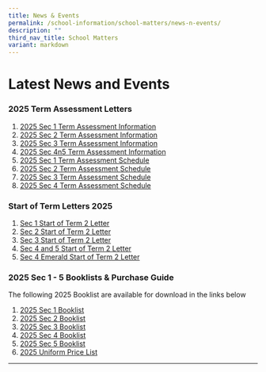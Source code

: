 ```yaml
---
title: News & Events
permalink: /school-information/school-matters/news-n-events/
description: ""
third_nav_title: School Matters
variant: markdown
---
```

# Latest News and Events

### 2025 Term Assessment Letters
1. [2025 Sec 1 Term Assessment Information](/files/Level%20Matters/S1/2025__Letter_to_parents_WA_Sec_1.pdf)
2. [2025 Sec 2 Term Assessment Information](/files/Level%20Matters/S2/2025__Letter_to_parents_WA_Sec_2.pdf)
3. [2025 Sec 3 Term Assessment Information](/files/Level%20Matters/S3/2025__Letter_to_parents_WA_Sec_3.pdf)
4. [2025 Sec 4n5 Term Assessment Information](/files/Level%20Matters/S4n5/2025__Letter_to_parents_WA_Sec_4n5.pdf)
5. [2025 Sec 1 Term Assessment Schedule](/files/Examination%20Timetables/2025%20Exam%20Timetables/Term%20Assessments/Sec_1_TA1_Schedule.pdf)
6.  [2025 Sec 2 Term Assessment Schedule](/files/Examination%20Timetables/2025%20Exam%20Timetables/Term%20Assessments/Sec_2_TA1_Schedule.pdf)
7.   [2025 Sec 3 Term Assessment Schedule](/files/Examination%20Timetables/2025%20Exam%20Timetables/Term%20Assessments/Sec_3_TA1_Schedule.pdf)
8.    [2025 Sec 4 Term Assessment Schedule](/files/Examination%20Timetables/2025%20Exam%20Timetables/Term%20Assessments/Sec_4_TA1_Schedule.pdf)


### Start of Term Letters 2025

1. [Sec 1 Start of Term 2 Letter](/files/Level%20Matters/S1/2025_Sec_1_Start_of_Term_2_Letter_Final.pdf)
2. [Sec 2 Start of Term 2 Letter](/files/Level%20Matters/S2/2025_Sec_2_Start_of_Term_2_Letter_final.pdf)
3. [Sec 3 Start of Term 2 Letter](/files/Level%20Matters/S3/2025_Sec_3_Start_of_Term_2_Letter.pdf)
4. [Sec 4 and 5 Start of Term 2 Letter](/files/Level%20Matters/S4n5/2025_Sec_45_Start_of_Term_2_Letter.pdf)
5. [Sec 4 Emerald Start of Term 2 Letter](/files/Level%20Matters/S4n5/2025_Sec_4_Emerald_Start_of_Term_2_Letter.pdf)


### 2025 Sec 1 - 5 Booklists &amp; Purchase Guide

The following 2025 Booklist are available for download in the links below
1. [2025 Sec 1 Booklist](/files/Book%20Lists/2025/S1_Booklist_2025.pdf)
2. [2025 Sec 2 Booklist](/files/Book%20Lists/2025/S2_Booklist_2025.pdf)
3. [2025 Sec 3 Booklist](/files/Book%20Lists/2025/S3_Booklist_2025.pdf)
4. [2025 Sec 4 Booklist](/files/Book%20Lists/2025/S4_Booklist_2025.pdf)
5. [2025 Sec 5 Booklist](/files/Book%20Lists/2025/S5_Booklist_2025.pdf)
6. [2025 Uniform Price List](/files/Book%20Lists/2025/Bowen_Sec_Uniform_Price_List.pdf)



<hr>